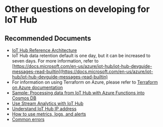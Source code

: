 <properties
    pageTitle="Other questions on developing for IoT Hub"
    description="Other questions on developing for IoT Hub"
    service="microsoft.devices"
    resource="iothubs"
    authors="jlian"
    ms.author="jlian"
    selfHelpType="generic"
    supportTopicIds="32680888"
    resourceTags=""
    productPesIds="15946"
    cloudEnvironments="public,BlackForest,Fairfax,Mooncake, usnat, ussec"
    articleId="8b0fa9c2-3f2a-4380-aad1-5d0d809387a3"
    ownershipId="AzureIot_IotHub"
/>

# Other questions on developing for IoT Hub

## **Recommended Documents**

* [IoT Hub Reference Architecture](https://docs.microsoft.com/en-us/azure/architecture/reference-architectures/iot)
* IoT Hub data retention default is one day, but it can be increased to seven days. For more information, refer to [https://docs.microsoft.com/en-us/azure/iot-hub/iot-hub-devguide-messages-read-builtin](https://docs.microsoft.com/en-us/azure/iot-hub/iot-hub-devguide-messages-read-builtin)
* For information on using Terraform on Azure, please refer to [Terraform on Azure documentation](https://docs.microsoft.com/en-us/azure/terraform/)
* [Sample: Processing data from IoT Hub with Azure Functions into Cosmos DB](https://docs.microsoft.com/samples/azure-samples/functions-js-iot-hub-processing/processing-data-from-iot-hub-with-azure-functions/)<br>
* [Use Stream Analytics with IoT Hub](https://docs.microsoft.com/azure/stream-analytics/stream-analytics-get-started-with-azure-stream-analytics-to-process-data-from-iot-devices)<br>
* [Understand IoT Hub IP address](https://docs.microsoft.com/azure/iot-hub/iot-hub-understand-ip-address)<br>
* [How to use metrics, logs, and alerts](https://docs.microsoft.com/azure/iot-hub/tutorial-use-metrics-and-diags)<br>
* [Common errors](https://docs.microsoft.com/rest/api/iothub/common-error-codes)

